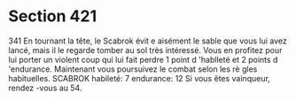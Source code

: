 # Section 421

341
En tournant la tête, le Scabrok évit e aisément le sable que vous
lui avez lancé, mais il le regarde tomber au sol très intéressé.
Vous en profitez pour lui porter un violent coup qui lui fait
perdre 1 point d 'hablleté  et 2 points d 'endurance.  Maintenant
vous poursuivez le combat selon les rè gles habituelles.
SCABROK  habileté:  7 endurance:  12 Si vous êtes vainqueur,
rendez -vous au 54.